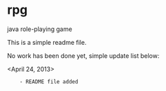 rpg
===

java role-playing game

This is a simple readme file.

No work has been done yet, simple update list below:

  <April 24, 2013>

		- README file added
